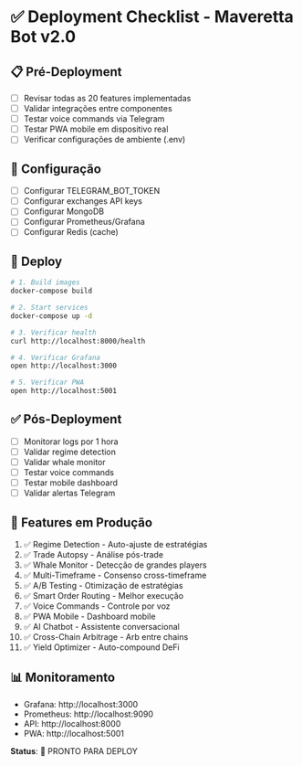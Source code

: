 
# ✅ Deployment Checklist - Maveretta Bot v2.0

## 📋 Pré-Deployment

- [ ] Revisar todas as 20 features implementadas
- [ ] Validar integrações entre componentes
- [ ] Testar voice commands via Telegram
- [ ] Testar PWA mobile em dispositivo real
- [ ] Verificar configurações de ambiente (.env)

## 🔧 Configuração

- [ ] Configurar TELEGRAM_BOT_TOKEN
- [ ] Configurar exchanges API keys
- [ ] Configurar MongoDB
- [ ] Configurar Prometheus/Grafana
- [ ] Configurar Redis (cache)

## 🚀 Deploy

```bash
# 1. Build images
docker-compose build

# 2. Start services
docker-compose up -d

# 3. Verificar health
curl http://localhost:8000/health

# 4. Verificar Grafana
open http://localhost:3000

# 5. Verificar PWA
open http://localhost:5001
```

## ✅ Pós-Deployment

- [ ] Monitorar logs por 1 hora
- [ ] Validar regime detection
- [ ] Validar whale monitor
- [ ] Testar voice commands
- [ ] Testar mobile dashboard
- [ ] Validar alertas Telegram

## 🎯 Features em Produção

1. ✅ Regime Detection - Auto-ajuste de estratégias
2. ✅ Trade Autopsy - Análise pós-trade
3. ✅ Whale Monitor - Detecção de grandes players
4. ✅ Multi-Timeframe - Consenso cross-timeframe
5. ✅ A/B Testing - Otimização de estratégias
6. ✅ Smart Order Routing - Melhor execução
7. ✅ Voice Commands - Controle por voz
8. ✅ PWA Mobile - Dashboard mobile
9. ✅ AI Chatbot - Assistente conversacional
10. ✅ Cross-Chain Arbitrage - Arb entre chains
11. ✅ Yield Optimizer - Auto-compound DeFi

## 📊 Monitoramento

- Grafana: http://localhost:3000
- Prometheus: http://localhost:9090
- API: http://localhost:8000
- PWA: http://localhost:5001

**Status**: 🚀 PRONTO PARA DEPLOY
